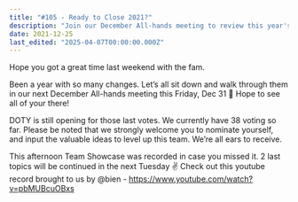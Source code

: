 ```yaml
---
title: "#105 - Ready to Close 2021?"
description: "Join our December All-hands meeting to review this year's changes, vote for DOTY, and catch the Team Showcase highlights on YouTube."
date: 2021-12-25
last_edited: "2025-04-07T00:00:00.000Z"
---
```


Hope you got a great time last weekend with the fam.

Been a year with so many changes. Let’s all sit down and walk through them in our next December All-hands meeting this Friday, Dec 31 🤙 Hope to see all of your there!

DOTY is still opening for those last votes. We currently have 38 voting so far. Please be noted that we strongly welcome you to nominate yourself, and input the valuable ideas to level up this team. We’re all ears to receive.

This afternoon Team Showcase was recorded in case you missed it. 2 last topics will be continued in the next Tuesday ✌️
Check out this youtube record brought to us by @bien - <https://www.youtube.com/watch?v=pbMUBcuOBxs>

